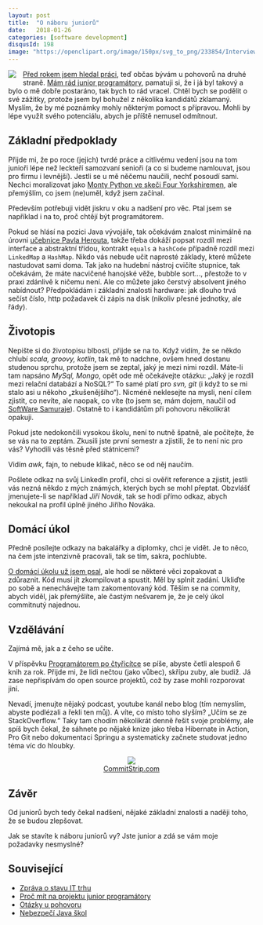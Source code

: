 ```yaml
---
layout: post
title:  "O náboru juniorů"
date:   2018-01-26
categories: [software development]
disqusId: 198
image: "https://openclipart.org/image/150px/svg_to_png/233854/Interview-Without-Speech-Bubbles.png"
---
```


<div style="float: left; margin: 0 1em 1em 0; text-align: center;"><a href="https://openclipart.org/detail/233854/interview-without-speech-bubbles"><img src="https://openclipart.org/image/150px/svg_to_png/233854/Interview-Without-Speech-Bubbles.png" /></a></div>

[Před rokem jsem hledal práci](https://blog.zvestov.cz/software%20development/2016/10/17/zprava-o-stavu-IT-trhu.html), teď občas bývám u pohovorů na druhé straně. [Mám rád junior programátory](https://blog.zvestov.cz/software%20development/2013/01/07/proc-mit-na-projektu-junior-programatory.html), pamatuji si, že i já byl takový a bylo o mě dobře postaráno, tak bych to rád vracel. Chtěl bych se podělit o své zážitky, protože jsem byl bohužel z několika kandidátů zklamaný. Myslím, že by mé poznámky mohly některým pomoct s přípravou. Mohli by lépe využít svého potenciálu, abych je příště nemusel odmítnout.

<!--more-->

## Základní předpoklady

Přijde mi, že po roce (jejich) tvrdé práce a citlivému vedení jsou na tom junioři lépe než leckteří samozvaní senioři (a co si budeme namlouvat, jsou pro firmu i levnější). Jestli se u mě něčemu naučili, nechť posoudí sami. Nechci moralizovat jako [Monty Python ve skeči Four Yorkshiremen](https://www.youtube.com/watch?v=oSJF0F3PlwY), ale přemýšlím, co jsem (ne)uměl, když jsem začínal.

Především potřebuji vidět jiskru v oku a nadšení pro věc. Ptal jsem se například i na to, proč chtějí být programátorem.

Pokud se hlásí na pozici Java vývojáře, tak očekávám znalost minimálně na úrovni [učebnice Pavla Herouta](https://www.goodreads.com/book/show/10097483-u-ebnice-jazyka-java), takže třeba dokáží popsat rozdíl mezi interface a abstraktní třídou, kontrakt `equals` a `hashCode` případně rozdíl mezi `LinkedMap` a `HashMap`. Nikdo vás nebude učit naprosté základy, které můžete nastudovat sami doma. Tak jako na hudební nástroj cvičíte stupnice, tak očekávám, že máte nacvičené hanojské věže, bubble sort..., přestože to v praxi zdánlivě k ničemu není. Ale co můžete jako čerstvý absolvent jiného nabídnout? Předpokládám i základní znalosti hardware: jak dlouho trvá sečíst číslo, http požadavek či zápis na disk (nikoliv přesné jednotky, ale řády).

## Životopis

Nepište si do životopisu blbosti, přijde se na to. Když vidím, že se někdo chlubí *scala, groovy, kotlin*, tak mě to nadchne, ovšem hned dostanu studenou sprchu, protože jsem se zeptal, jaký je mezi nimi rozdíl. Máte-li tam napsáno *MySql, Mongo*, opět ode mě očekávejte otázku: „Jaký je rozdíl mezi relační databází a NoSQL?“ To samé platí pro *svn, git* (i když to se mi stalo asi u někoho „zkušenějšího“). Nicméně neklesejte na mysli, není cílem zjistit, co nevíte, ale naopak, co víte (to jsem se, mám dojem, naučil od [SoftWare Samuraje](http://www.sw-samuraj.cz/)). Ostatně to i kandidátům při pohovoru několikrát opakuji.

Pokud jste nedokončili vysokou školu, není to nutně špatně, ale počítejte, že se vás na to zeptám. Zkusili jste první semestr a zjistili, že to není nic pro vás? Vyhodili vás těsně před státnicemi?

Vidím *awk*, fajn, to nebude klikač, něco se od něj naučím.

Pošlete odkaz na svůj LinkedIn profil, chci si ověřit reference a zjistit, jestli vás nezná někdo z mých známých, kterých bych se mohl přeptat. Obzvlášť jmenujete-li se například *Jiří Novák*, tak se hodí přímo odkaz, abych nekoukal na profil úplně jiného Jiřího Nováka.

## Domácí úkol

Předně posílejte odkazy na bakalářky a diplomky, chci je vidět. Je to něco, na čem jste intenzivně pracovali, tak se tím, sakra, pochlubte.

[O domácí úkolu už jsem psal](https://blog.zvestov.cz/software%20development/2016/10/17/zprava-o-stavu-it-trhu#domácí-úkoly), ale hodí se některé věci zopakovat a zdůraznit. Kód musí jít zkompilovat a spustit. Měl by splnit zadání. Ukliďte po sobě a nenechávejte tam zakomentovaný kód. Těším se na commity, abych viděl, jak přemýšlíte, ale častým nešvarem je, že je celý úkol commitnutý najednou.

## Vzdělávání

Zajímá mě, jak a z čeho se učíte.

V příspěvku [Programátorem po čtyřicítce](https://blog.zvestov.cz/software%20development/2016/05/26/programatorem-po-ctyricitce.html#4-nepřestávejte-se-učit) se píše, abyste četli alespoň 6 knih za rok. Přijde mi, že lidi nečtou (jako vůbec), skřípu zuby, ale budiž. Já zase nepřispívám do open source projektů, což by zase mohli rozporovat jiní.

Nevadí, jmenujte nějaký podcast, youtube kanál nebo blog (tím nemyslím, abyste podlézali a řekli ten můj). A víte, co místo toho slyším? „Učím se ze StackOverflow.“ Taky tam chodím několikrát denně řešit svoje problémy, ale spíš bych čekal, že sáhnete po nějaké knize jako třeba Hibernate in Action, Pro Git nebo dokumentaci Springu a systematicky začnete studovat jedno téma víc do hloubky.

<div style="text-align: center;">
<a href="http://www.commitstrip.com/en/2017/12/08/stack-overflow-patchwork"><img src="https://www.commitstrip.com/wp-content/uploads/2017/12/Strip-Construire-avec-les-questions-650-finalenglishV2.jpg" style="width: auto; height: auto;max-width: 400px;" /></a><br/><a href="http://www.commitstrip.com/en/2017/12/08/stack-overflow-patchwork">CommitStrip.com</a>
</div>

## Závěr

Od juniorů bych tedy čekal nadšení, nějaké základní znalosti a naději toho, že se budou zlepšovat.

Jak se stavíte k náboru juniorů vy? Jste junior a zdá se vám moje požadavky nesmyslné?

## Související

* [Zpráva o stavu IT trhu](https://blog.zvestov.cz/software%20development/2016/10/17/zprava-o-stavu-IT-trhu.html)
* [Proč mít na projektu junior programátory](https://blog.zvestov.cz/software%20development/2013/01/07/proc-mit-na-projektu-junior-programatory.html)
* [Otázky u pohovoru](https://blog.zvestov.cz/software%20development/2012/11/14/otazky-u-pohovoru.html)
* [Nebezpečí Java škol](https://blog.zvestov.cz/software%20development/2015/05/27/nebezpeci-java-skol.html)